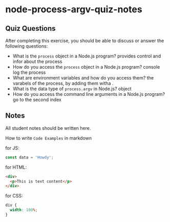 # node-process-argv-quiz-notes

## Quiz Questions

After completing this exercise, you should be able to discuss or answer the following questions:

- What is the `process` object in a Node.js program?
  provides control and infor about the process
- How do you access the `process` object in a Node.js program?
  console log the process
- What are environment variables and how do you access them?
  the varabels of the process, by adding them witha .
- What is the data type of `process.argv` in Node.js?
  object
- How do you access the command line arguments in a Node.js program?
  go to the second index

## Notes

All student notes should be written here.

How to write `Code Examples` in markdown

for JS:

```javascript
const data = 'Howdy';
```

for HTML:

```html
<div>
  <p>This is text content</p>
</div>
```

for CSS:

```css
div {
  width: 100%;
}
```

